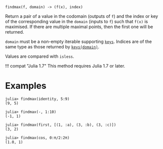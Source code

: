 ```
findmax(f, domain) -> (f(x), index)
```

Return a pair of a value in the codomain (outputs of `f`) and the index or key of the corresponding value in the `domain` (inputs to `f`) such that `f(x)` is maximised. If there are multiple maximal points, then the first one will be returned.

`domain` must be a non-empty iterable supporting [`keys`](@ref). Indices are of the same type as those returned by [`keys(domain)`](@ref).

Values are compared with `isless`.

!!! compat "Julia 1.7"
    This method requires Julia 1.7 or later.


# Examples

```jldoctest
julia> findmax(identity, 5:9)
(9, 5)

julia> findmax(-, 1:10)
(-1, 1)

julia> findmax(first, [(1, :a), (3, :b), (3, :c)])
(3, 2)

julia> findmax(cos, 0:π/2:2π)
(1.0, 1)
```
